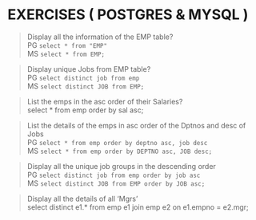 # EXERCISES ( POSTGRES & MYSQL )

> Display all the information of the EMP table? </br>
PG `select * from "EMP"` </br> MS `select * from EMP;`

> Display unique Jobs from EMP table? </br>
> PG `select distinct job from emp` </br> MS `select distinct JOB from EMP;`

> List the emps in the asc order of their Salaries? </br>
> select * from emp order by sal asc;

> List the details of the emps in asc order of the Dptnos and desc of Jobs </br>
> PG `select * from emp order by deptno asc, job desc` </br> MS `select * from emp order by DEPTNO asc, JOB desc;`

> Display all the unique job groups in the descending order </br>
> PG `select distinct job from emp order by job asc` </br> MS `select distinct JOB from EMP order by JOB asc;`

> Display all the details of all ‘Mgrs’ </br>
> select distinct e1.* from emp e1 join emp e2 on e1.empno = e2.mgr;
